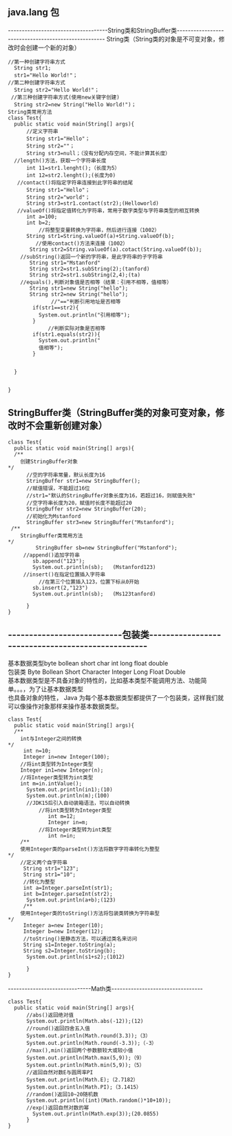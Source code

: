 ## java.lang 包
------------------------------------String类和StringBuffer类----------------------------------------------------
String类（String类的对象是不可变对象，修改时会创建一个新的对象）
```
//第一种创建字符串方式
  String str1;
  str1="Hello World!"；
//第二种创建字符串方式
  String str2="Hello World!"；
 //第三种创建字符串方式(使用new关键字创建)
  String str2=new String("Hello World!")；
String类常用方法
class Test{
  public static void main(String[] args){
      //定义字符串
      String str1="Hello"；
      String str2=""；
      String str3=null；（没有分配内存空间，不能计算其长度）
  //length()方法，获取一个字符串长度
      int 11=str1.lenght();（长度为5）
      int 12=str2.lenght();(长度为0)
   //contact()将指定字符串连接到此字符串的结尾
      String str1="Hello"；
      String str2="world"；
      String str3=str1.contact(str2);(Helloworld)
   //valueOf()将指定值转化为字符串，常用于数字类型与字符串类型的相互转换
      int a=100;
      int b=2;
          //将整型变量转换为字符串，然后进行连接（1002）
      String str1=String.valueOf(a)+String.valueOf(b);
         //使用contact()方法来连接（1002）
       String str2=String.valueOf(a).cotact(String.valueOf(b));
    //subString()返回一个新的字符串，是此字符串的子字符串
       String str1="Mstanford"
       String str2=str1.subString(2);(tanford)
       String str2=str1.subString(2,4);(ta)
    //equals(),判断对象值是否相等（结果：引用不相等，值相等）
       String str1=new String("hello");
       String str2=new String("hello");
              //"=="判断引用地址是否相等
        if(str1==str2){
          System.out.println("引用相等");
        }
             //判断实际对象是否相等
        if(str1.equals(str2)){
          System.out.println("
          值相等");
        }
          
  
  }


}  
```

## StringBuffer类（StringBuffer类的对象可变对象，修改时不会重新创建对象）
```
class Test{
  public static void main(String[] args){
  /**
    创建StringBuffer对象
*/
      //空的字符串常量，默认长度为16
      StringBuffer str1=new StringBuffer();
      //赋值错误，不能超过16位
      //str1="默认的StringBuffer对象长度为16，若超过16，则赋值失败"
      //空字符串长度为20，赋值时长度不能超过20
      StringBuffer str2=new StringBuffer(20);
      //初始化为Mstanford
      StringBuffer str3=new StringBuffer("Mstanford");
 /**
    StringBuffer类常用方法
*/
         StringBuffer sb=new StringBuffer("Mstanford");
     //append()追加字符串
        sb.append("123");
        System.out.println(sb);   (Mstanford123)
     //insert()在指定位置插入字符串
          //在第三个位置插入123，位置下标从0开始
        sb.insert(2,"123")
        System.out.println(sb);   (Ms123tanford)
     
      }
} 
```
## ---------------------------包装类--------------------------------------------------
基本数据类型byte   bollean    short     char     int     long      float     double<br/>
包装类     Byte   Bollean     Short    Character Integer Long     Float      Double<br/>
基本数据类型是不具备对象的特性的，比如基本类型不能调用方法、功能简单。。。，为了让基本数据类型<br/>
也具备对象的特性， Java 为每个基本数据类型都提供了一个包装类，这样我们就可以像操作对象那样来操作基本数据类型。
```
class Test{
  public static void main(String[] args){
  /**
    int与Integer之间的转换
*/
     int n=10;
     Integer in=new Integer(100);
    //将int类型转为Integer类型
    Integer in1=new Integer(n);
    //将Integer类型转为int类型
    int m=in.intValue();
      System.out.println(in1);(10)
      System.out.println(m);(100)
      //JDK15后引入自动装箱语法，可以自动转换
          //将int类型转为Integer类型
             int m=12;
             Integer in=m;
          //将Integer类型转为int类型
             int n=in;
    /**
    使用Integer类的parseInt()方法将数字字符串转化为整型
*/
    //定义两个自字符串
     String str1="123";
     String str1="10";
     //转化为整型
     int a=Integer.parseInt(str1);
     int b=Integer.parseInt(str2);
      System.out.println(a+b);(123)
     /**
    使用Integer类的toString()方法将包装类转换为字符串型
*/
     Integer a=new Integer(10);
     Integer b=new Integer(12);
     //toString()是静态方法，可以通过类名来访问
     String s1=Integer.toString(a);
     String s2=Integer.toString(b);
      System.out.println(s1+s2);(1012)
      
      }
} 
```
------------------------------Math类---------------------------------
```
class Test{
  public static void main(String[] args){
      //abs()返回绝对值
      System.out.println(Math.abs(-12));(12)
      //round()返回四舍五入值
      System.out.println(Math.round(3.3));（3）
      System.out.println(Math.round(-3.3));（-3）
      //max(),min()返回两个参数额较大或较小值
      System.out.println(Math.max(5,9));（9）
      System.out.println(Math.min(5,9));（5）
      //返回自然对数E与圆周率PI
      System.out.println(Math.E);（2.7182）
      System.out.println(Math.PI);（3.1415）
      //random()返回10~20随机数
      System.out.println((int)(Math.random()*10+10));
      //exp()返回自然对数的幂
        System.out.println(Math.exp(3));(20.0855)
      }
} 
```
